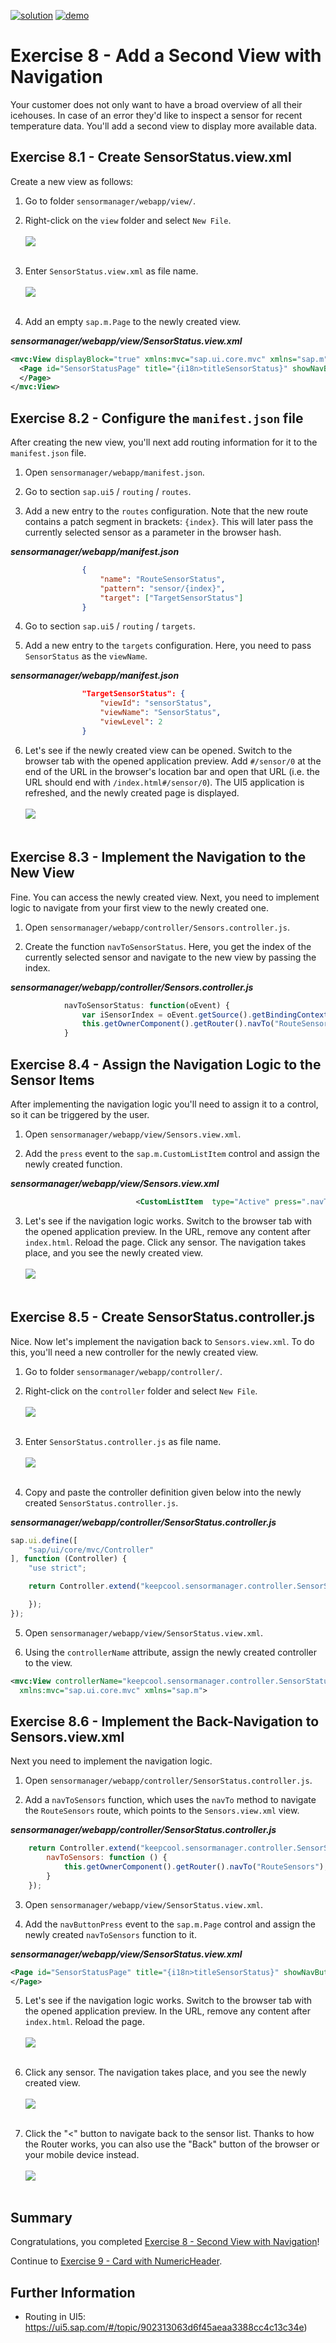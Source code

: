 [![solution](https://flat.badgen.net/badge/solution/available/green?icon=github)](../../../../tree/code/ex8)
[![demo](https://flat.badgen.net/badge/demo/deployed/blue?icon=chrome)](https://dirkelko.github.io/Developing-Apps-with-SAPUI5/ex8/sensormanager/webapp/)

# Exercise 8 - Add a Second View with Navigation

Your customer does not only want to have a broad overview of all their icehouses. In case of an error they'd like to inspect a sensor for recent temperature data. You'll add a second view to display more available data.

## Exercise 8.1 - Create SensorStatus.view.xml

Create a new view as follows:

1. Go to folder `sensormanager/webapp/view/`.

2. Right-click on the `view` folder and select `New File`.
<br><br>![](images/08_01_0010.png)<br><br>

3. Enter `SensorStatus.view.xml` as file name.
<br><br>![](images/08_01_0020.png)<br><br>

4. Add an empty `sap.m.Page` to the newly created view.

***sensormanager/webapp/view/SensorStatus.view.xml***

````xml
<mvc:View displayBlock="true" xmlns:mvc="sap.ui.core.mvc" xmlns="sap.m">
  <Page id="SensorStatusPage" title="{i18n>titleSensorStatus}" showNavButton="true">
  </Page>
</mvc:View>
````

## Exercise 8.2 - Configure the `manifest.json` file

After creating the new view, you'll next add routing information for it to the `manifest.json` file.

1. Open `sensormanager/webapp/manifest.json`.

2. Go to section `sap.ui5` / `routing` / `routes`.

3. Add a new entry to the `routes` configuration. Note that the new route contains a patch segment in brackets: `{index}`. This will later pass the currently selected sensor as a parameter in the browser hash.

***sensormanager/webapp/manifest.json***

````json
                {
                    "name": "RouteSensorStatus",
                    "pattern": "sensor/{index}",
                    "target": ["TargetSensorStatus"]
                }
````

4. Go to section `sap.ui5` / `routing` / `targets`.

5. Add a new entry to the `targets` configuration. Here, you need to pass `SensorStatus` as the `viewName`.

***sensormanager/webapp/manifest.json***

````json
                "TargetSensorStatus": {
                    "viewId": "sensorStatus",
                    "viewName": "SensorStatus",
                    "viewLevel": 2
                }
````

6. Let's see if the newly created view can be opened. Switch to the browser tab with the opened application preview. Add `#/sensor/0` at the end of the URL in the browser's location bar and open that URL (i.e. the URL should end with `/index.html#/sensor/0`). The UI5 application is refreshed, and the newly created page is displayed.
<br><br>![](images/08_02_0010.png)<br><br>

## Exercise 8.3 - Implement the Navigation to the New View

Fine. You can access the newly created view. Next, you need to implement logic to navigate from your first view to the newly created one.

1. Open `sensormanager/webapp/controller/Sensors.controller.js`.

2. Create the function `navToSensorStatus`. Here, you get the index of the currently selected sensor and navigate to the new view by passing the index.

***sensormanager/webapp/controller/Sensors.controller.js***

````js
            navToSensorStatus: function(oEvent) {
                var iSensorIndex = oEvent.getSource().getBindingContext("sensorModel").getProperty("index");
                this.getOwnerComponent().getRouter().navTo("RouteSensorStatus", {index: iSensorIndex});
            }                       
````

## Exercise 8.4 - Assign the Navigation Logic to the Sensor Items

After implementing the navigation logic you'll need to assign it to a control, so it can be triggered by the user.

1. Open `sensormanager/webapp/view/Sensors.view.xml`.

2. Add the `press` event to the `sap.m.CustomListItem` control and assign the newly created function.

***sensormanager/webapp/view/Sensors.view.xml***

````xml
                            <CustomListItem  type="Active" press=".navToSensorStatus">
````

3. Let's see if the navigation logic works. Switch to the browser tab with the opened application preview. In the URL, remove any content after `index.html`. Reload the page. Click any sensor. The navigation takes place, and you see the newly created view.
<br><br>![](images/08_04_0010.png)<br><br>

## Exercise 8.5 - Create SensorStatus.controller.js
Nice. Now let's implement the navigation back to `Sensors.view.xml`. To do this, you'll need a new controller for the newly created view.

1. Go to folder `sensormanager/webapp/controller/`.

2. Right-click on the `controller` folder and select `New File`.
<br><br>![](images/08_05_0010.png)<br><br>

3. Enter `SensorStatus.controller.js` as file name.
<br><br>![](images/08_05_0020.png)<br><br>

4. Copy and paste the controller definition given below into the newly created `SensorStatus.controller.js`.

***sensormanager/webapp/controller/SensorStatus.controller.js***

````js
sap.ui.define([
    "sap/ui/core/mvc/Controller"
], function (Controller) {
    "use strict";

    return Controller.extend("keepcool.sensormanager.controller.SensorStatus", {

    });
});
````

5. Open `sensormanager/webapp/view/SensorStatus.view.xml`.

6. Using the `controllerName` attribute, assign the newly created controller to the view.

````xml
<mvc:View controllerName="keepcool.sensormanager.controller.SensorStatus" displayBlock="true" 
  xmlns:mvc="sap.ui.core.mvc" xmlns="sap.m">
````

## Exercise 8.6 - Implement the Back-Navigation to Sensors.view.xml

Next you need to implement the navigation logic.

1. Open `sensormanager/webapp/controller/SensorStatus.controller.js`.

2. Add a `navToSensors` function, which uses the `navTo` method to navigate the `RouteSensors` route, which points to the `Sensors.view.xml` view.

***sensormanager/webapp/controller/SensorStatus.controller.js***

````js
    return Controller.extend("keepcool.sensormanager.controller.SensorStatus", {
        navToSensors: function () {
            this.getOwnerComponent().getRouter().navTo("RouteSensors");
        }
    });

````

3. Open `sensormanager/webapp/view/SensorStatus.view.xml`.

4. Add the `navButtonPress` event to the `sap.m.Page` control and assign the newly created `navToSensors` function to it.

***sensormanager/webapp/view/SensorStatus.view.xml***

````xml
<Page id="SensorStatusPage" title="{i18n>titleSensorStatus}" showNavButton="true" navButtonPress=".navToSensors">
</Page>
````

5. Let's see if the navigation logic works. Switch to the browser tab with the opened application preview. In the URL, remove any content after `index.html`. Reload the page. 
<br><br>![](images/08_06_0010.png)<br><br>

6. Click any sensor. The navigation takes place, and you see the newly created view.
<br><br>![](images/08_06_0020.png)<br><br>

7. Click the "<" button to navigate back to the sensor list. Thanks to how the Router works, you can also use the "Back" button of the browser or your mobile device instead.
<br><br>![](images/08_06_0030.png)<br><br>

## Summary

Congratulations, you completed [Exercise 8 - Second View with Navigation](#exercise-8---second-view-with-navigation)!

Continue to [Exercise 9 - Card with NumericHeader](../ex9/README.md).


## Further Information

* Routing in UI5: https://ui5.sap.com/#/topic/902313063d6f45aeaa3388cc4c13c34e)
